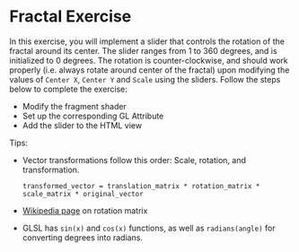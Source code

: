 # Fractal Exercise
In this exercise, you will implement a slider that controls the rotation of the fractal around its center. The slider ranges from 1 to 360 degrees, and is initialized to 0 degrees. The rotation is counter-clockwise, and should work properly (i.e. always rotate around center of the fractal) upon modifying the values of `Center X`, `Center Y` and `Scale` using the sliders. Follow the steps below to complete the exercise:

* Modify the fragment shader
* Set up the corresponding GL Attribute
* Add the slider to the HTML view

Tips:
* Vector transformations follow this order: Scale, rotation, and transformation.

    ```transformed_vector = translation_matrix * rotation_matrix * scale_matrix * original_vector```
* [Wikipedia page](https://en.wikipedia.org/wiki/Rotation_matrix) on rotation matrix
* GLSL has `sin(x)` and `cos(x)` functions, as well as `radians(angle)` for converting degrees into radians.
